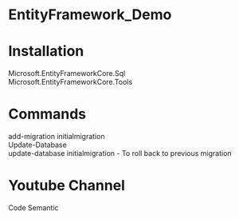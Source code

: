 # EntityFramework_Demo

<h1>Installation</h1>
<p>Microsoft.EntityFrameworkCore.Sql</br>
Microsoft.EntityFrameworkCore.Tools</p>

<h1>Commands</h1>
<p>add-migration initialmigration</br>
Update-Database</br>
update-database initialmigration - To roll back to previous migration</p>

<h1>Youtube Channel</h1>
<p>Code Semantic</p>

